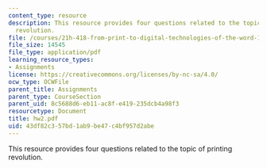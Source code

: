 ```yaml
---
content_type: resource
description: This resource provides four questions related to the topic of printing
  revolution.
file: /courses/21h-418-from-print-to-digital-technologies-of-the-word-1450-present-fall-2005/43df82c357bd1ab9be47c4bf957d2abe_hw2.pdf
file_size: 14545
file_type: application/pdf
learning_resource_types:
- Assignments
license: https://creativecommons.org/licenses/by-nc-sa/4.0/
ocw_type: OCWFile
parent_title: Assignments
parent_type: CourseSection
parent_uid: 8c5688d6-eb11-ac8f-e419-235dcb4a98f3
resourcetype: Document
title: hw2.pdf
uid: 43df82c3-57bd-1ab9-be47-c4bf957d2abe
---
```

This resource provides four questions related to the topic of printing revolution.